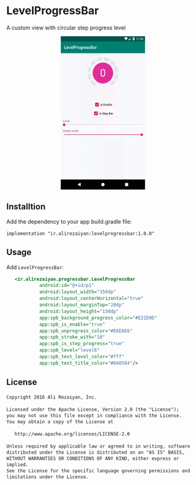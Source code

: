 # LevelProgressBar
A custom view with circular step progress level  

<p align="center">
  <img src="./art/preview.gif" height="400" width="220"/>
</p>

## Installtion

Add the dependency to your app build.gradle file:

```
implementation "ir.alirezaiyan:levelprogressbar:1.0.0"
```

## Usage

Add `LevelProgressBar`:

```xml
   <ir.alirezaiyan.progressbar.LevelProgressBar
            android:id="@+id/p1"
            android:layout_width="150dp"
            android:layout_centerHorizontal="true"
            android:layout_marginTop="20dp"
            android:layout_height="150dp"
            app:spb_background_progress_color="#E22D9D"
            app:spb_is_enable="true"
            app:spb_unprogress_color="#E6E6E6"
            app:spb_stroke_with="10"
            app:spb_is_step_progress="true"
            app:spb_level="level6"
            app:spb_text_level_color="#fff"
            app:spb_text_title_color="#040504"/>
```

License
--------

    Copyright 2016 Ali Rezaiyan, Inc.

    Licensed under the Apache License, Version 2.0 (the "License");
    you may not use this file except in compliance with the License.
    You may obtain a copy of the License at

       http://www.apache.org/licenses/LICENSE-2.0

    Unless required by applicable law or agreed to in writing, software
    distributed under the License is distributed on an "AS IS" BASIS,
    WITHOUT WARRANTIES OR CONDITIONS OF ANY KIND, either express or implied.
    See the License for the specific language governing permissions and
    limitations under the License.
